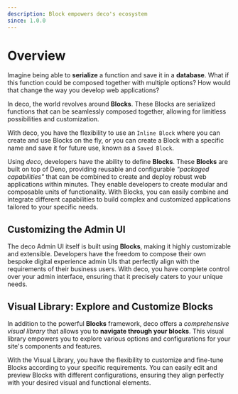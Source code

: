 ```yaml
---
description: Block empowers deco's ecosystem
since: 1.0.0
---
```


# Overview

Imagine being able to **serialize** a function and save it in a **database**. What if this function could be composed together with multiple options? How would that change the way you develop web applications?

In deco, the world revolves around **Blocks**. These Blocks are serialized functions that can be seamlessly composed together, allowing for limitless possibilities and customization.

With deco, you have the flexibility to use an `Inline Block` where you can create and use Blocks on the fly, or you can create a Block with a specific name and save it for future use, known as a `Saved Block`.

Using _deco_, developers have the ability to define **Blocks**. These **Blocks** are built on top of Deno, providing reusable and configurable _"packaged capabilities"_ that can be combined to create and deploy robust web applications within minutes. They enable developers to create modular and composable units of functionality. With Blocks, you can easily combine and integrate different capabilities to build complex and customized applications tailored to your specific needs.

## Customizing the Admin UI

The deco Admin UI itself is built using **Blocks**, making it highly customizable and extensible. Developers have the freedom to compose their own bespoke digital experience admin UIs that perfectly align with the requirements of their business users. With deco, you have complete control over your admin interface, ensuring that it precisely caters to your unique needs.

## Visual Library: Explore and Customize Blocks

In addition to the powerful **Blocks** framework, deco offers a _comprehensive visual library_ that allows you to **navigate through your blocks**. This visual library empowers you to explore various options and configurations for your site's components and features.

With the Visual Library, you have the flexibility to customize and fine-tune Blocks according to your specific requirements. You can easily edit and preview Blocks with different configurations, ensuring they align perfectly with your desired visual and functional elements.
